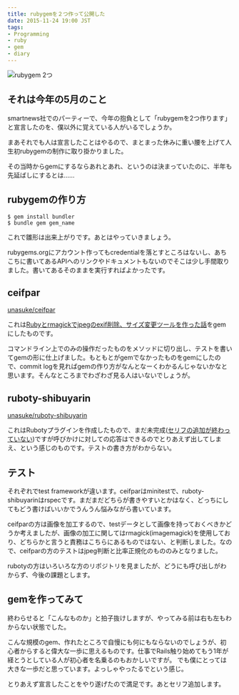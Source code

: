 ```yaml
---
title: rubygemを２つ作って公開した
date: 2015-11-24 19:00 JST
tags:
- Programming
- ruby
- gem
- diary
---
```


![rubygem 2つ](2015/create-two-rubygems.png)

## それは今年の5月のこと
smartnews社でのパーティーで、今年の抱負として「rubygemを2つ作ります」と宣言したのを、僕以外に覚えている人がいるでしょうか。

まあそれでも人は宣言したことはやるので、まとまった休みに重い腰を上げて人生初rubygemの制作に取り掛かりました。

その当時からgemにするならあれとあれ、というのは決まっていたのに、半年も先延ばしにするとは……

## rubygemの作り方
```shell
$ gem install bundler
$ bundle gem gem_name
```
これで雛形は出来上がりです。あとはやっていきましょう。

rubygems.orgにアカウント作ってもcredentialを落とすところはないし、あちこちに書いてあるAPIへのリンクやドキュメントもないのでそこは少し手間取りました。書いてあるそのままを実行すればよかったです。

## ceifpar
[unasuke/ceifpar](https://github.com/unasuke/ceifpar)

これは[Rubyとrmagickでjpegのexif削除、サイズ変更ツールを作った話](/2015/story-about-ceifpar-rb)をgemにしたものです。

コマンドライン上でのみの操作だったものをメソッドに切り出し、テストを書いてgemの形に仕上げました。もともとがgemでなかったものをgemにしたので、commit logを見ればgemの作り方がなんとなーくわかるんじゃないかなと思います。そんなところまでわざわざ見る人はいないでしょうが。

## ruboty-shibuyarin
[unasuke/ruboty-shibuyarin](https://github.com/unasuke/ruboty-shibuyarin)

これはRubotyプラグインを作成したもので、まだ未完成([セリフの追加が終わっていない](https://github.com/unasuke/ruboty-shibuyarin/pull/2))ですが呼びかけに対しての応答はできるのでとりあえず出してしまえ、という感じのものです。テストの書き方がわからない。

## テスト
それぞれでtest frameworkが違います。ceifparはminitestで、ruboty-shibuyarinはrspecです。まだまだどちらが書きやすいとかはなく、どっちにしてもどう書けばいいかでうんうん悩みながら書いています。

ceifparの方は画像を加工するので、testデータとして画像を持っておくべきかどうか考えましたが、画像の加工に関してはrmagick(imagemagick)を使用しており、どちらかと言うと責務はこちらにあるものではない、と判断しました。なので、ceifparの方のテストはjpeg判断と比率正規化のもののみとなりました。

rubotyの方はいろいろな方のリポジトリを見ましたが、どうにも呼び出しがわからず、今後の課題とします。

## gemを作ってみて
終わらせると「こんなものか」と拍子抜けしますが、やってみる前は右も左もわからない状態でした。

こんな規模のgem、作れたところで自慢にも何にもならないのでしょうが、初心者からすると偉大な一歩に思えるものです。仕事でRails触り始めてもう1年が経とうとしている人が初心者を名乗るのもおかしいですが。
でも僕にとっては大きな一歩だと思っています。よっしゃやったるでという感じ。

とりあえず宣言したことをやり遂げたので満足です。あとセリフ追加します。
